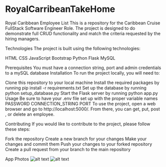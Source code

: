 # RoyalCarribeanTakeHome


Royal Caribbean Employee List
This is a repository for the Caribbean Cruise FullStack Software Engineer Role. The project is designed to do demonstrate full CRUD functionality and match the criteria requested by the hiring managers.

Technologies
The project is built using the following technologies:

HTML
CSS
JavaScript
Bootstrap
Python
Flask
MySQL

Prerequisites
You must have a connection string, port and admin credentials to a mySQL database
Installation
To run the project locally, you will need to:

Clone this repository to your local machine
Install the required packages by running pip install -r requirements.txt
Set up the database by running python setup_database.py
Start the Flask server by running python app.py
Usage
Be sure to have your .env file set up with the proper variable names
PASSWORD 
CONNECTION_STRING
PORT
To use the project, open a web browser and go to http://localhost:5000/. From there, you can get, put, post , or delete an employee.

Contributing
If you would like to contribute to the project, please follow these steps:

Fork the repository
Create a new branch for your changes
Make your changes and commit them
Push your changes to your forked repository
Create a pull request from your branch to the main repository


App Photos
![alt text](https://i.imgur.com/Yu27QYo.png)
![alt text](https://i.imgur.com/dxQIqZd.png)
